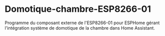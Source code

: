 # Domotique-chambre-ESP8266-01

Programme du composant externe de l'ESP8266-01 pour ESPHome gérant l'intégration système de domotique de la chambre dans Home Assistant.
